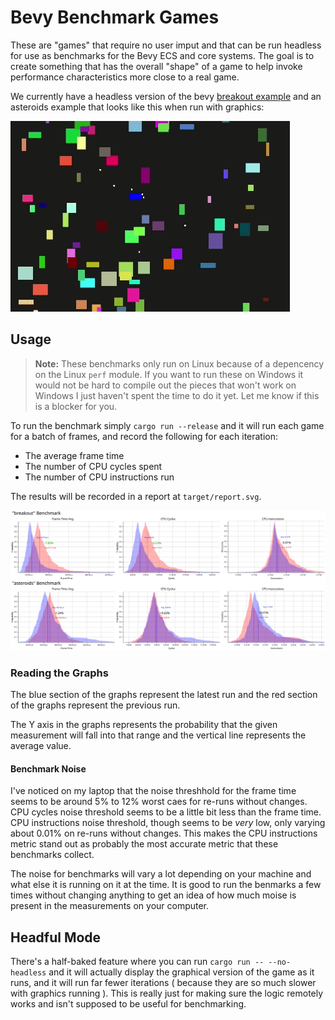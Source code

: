 # Bevy Benchmark Games

These are "games" that require no user imput and that can be run headless for use as benchmarks for the Bevy ECS and core systems. The goal is to create something that has the overall "shape" of a game to help invoke performance characteristics more close to a real game.

We currently have a headless version of the bevy [breakout example][be] and an asteroids example that looks like this when run with graphics:

[be]: https://github.com/bevyengine/bevy/blob/master/examples/game/breakout.rs

![asteroids](./doc/asteroids.gif)

## Usage

> **Note:** These benchmarks only run on Linux because of a depencency on the Linux `perf` module. If you want to run these on Windows it would not be hard to compile out the pieces that won't work on Windows I just haven't spent the time to do it yet. Let me know if this is a blocker for you.

To run the benchmark simply `cargo run --release` and it will run each game for a batch of frames, and record the following for each iteration:

- The average frame time
- The number of CPU cycles spent
- The number of CPU instructions run

The results will be recorded in a report at `target/report.svg`.

![Report example](./doc/report-example.svg)

### Reading the Graphs

The blue section of the graphs represent the latest run and the red section of the graphs represent the previous run.

The Y axis in the graphs represents the probability that the given measurement will fall into that range and the vertical line represents the average value.

#### Benchmark Noise

I've noticed on my laptop that the noise threshhold for the frame time seems to be around 5% to 12% worst caes for re-runs without changes. CPU cycles noise threshold seems to be a little bit less than the frame time. CPU instructions noise threshold, though seems to be *very* low, only varying about 0.01% on re-runs without changes. This makes the CPU instructions metric stand out as probably the most accurate metric that these benchmarks collect.

The noise for benchmarks will vary a lot depending on your machine and what else it is running on it at the time. It is good to run the benmarks a few times without changing anything to get an idea of how much moise is present in the measurements on your computer.

## Headful Mode

There's a half-baked feature where you can run `cargo run -- --no-headless` and it will actually display the graphical version of the game as it runs, and it will run far fewer iterations ( because they are so much slower with graphics running ). This is really just for making sure the logic remotely works and isn't supposed to be useful for benchmarking.
